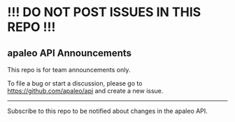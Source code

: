 # !!! DO NOT POST ISSUES IN THIS REPO !!!

## apaleo API Announcements

This repo is for team announcements only.

To file a bug or start a discussion, please go to https://github.com/apaleo/api and create a new issue.

---

Subscribe to this repo to be notified about changes in the apaleo API.
